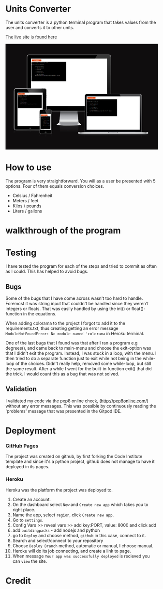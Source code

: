 # Units Converter

The units converter is a python terminal program that takes values from the user and converts it to other units.

[The live site is found here](https://units-converter-awrel.herokuapp.com/)

![the terminal](assets/forReadme/readmeIntro.PNG)

# How to use

The program is very straightforward. You will as a user be presented with 5 options. Four of them equals conversion choices. 
- Celsius / Fahrenheit
- Meters / feet
- Kilos / pounds
- Liters / gallons

# walkthrough of the program

# Testing
I have tested the program for each of the steps and tried to commit as often as I could. This has helped to avoid bugs. 

## Bugs
Some of the bugs that I have come across wasn't too hard to handle. Foremost it was string input that couldn't be handled since they weren't integers or floats. That was easily handled by using the int() or float()-function in the equations.

When adding colorama to the project I forgot to add it to the requirements.txt, thus creating getting an error message `ModuleNotFoundError: No module named 'colorama`
 in Heroku terminal. 


One of the last bugs that I found was that after I ran a program e.g degrees(), and came back to main-menu and choose the exit-option was that I didn't exit the program. Instead, I was stuck in a loop, with the menu. I then tried to do a separate function just to exit while not being in the while-loop of the choices. Didn't really help, removed some while-loop, but still the same result. After a while I went for the built-in function exit() that did the trick. I would count this as a bug that was not solved.  




## Validation
I validated my code via the pep8 online check, (http://pep8online.com/) without any error messages. This was possible by continuously reading the 'problems' message that was presented in the Gitpod IDE. 

# Deployment

### GitHub Pages

The project was created on github, by first forking the Code Institute template and since it's a python project, github does not manage to have it deployed in its pages. 

### Heroku 

Heroku was the platform the project was deployed to.
1. Create an account.
1. On the dashboard select `New` and `Create new app` which takes you to right place.
1. Name the app, select `region`, click `Create new app`.
1. Go to `settings`.
1. Config Vars >> reveal vars >> add key:PORT, value: 8000 and click add
1. add `buildingpacks` - add nodejs and python
1. go to `Deploy` and choose method, `github` in this case, connect to it.
1. Search and select/connect to your repository
1. Choose `Deploy Branch` method, automatic or manual, I choose manual.
1. Heroku will do its job connecting, and create a link to page.
1. When message `Your app was successfully deployed` is recieved you can `view` the site.



# Credit



